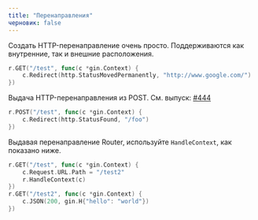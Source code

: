 ```yaml
---
title: "Перенаправления"
черновик: false
---
```


Создать HTTP-перенаправление очень просто. Поддерживаются как внутренние, так и внешние расположения.

```go
r.GET("/test", func(c *gin.Context) {
	c.Redirect(http.StatusMovedPermanently, "http://www.google.com/")
})
```

Выдача HTTP-перенаправления из POST. См. выпуск: [#444](https://github.com/gin-gonic/gin/issues/444)

```go
r.POST("/test", func(c *gin.Context) {
	c.Redirect(http.StatusFound, "/foo")
})
```

Выдавая перенаправление Router, используйте `HandleContext`, как показано ниже.

``` go
r.GET("/test", func(c *gin.Context) {
    c.Request.URL.Path = "/test2"
    r.HandleContext(c)
})
r.GET("/test2", func(c *gin.Context) {
    c.JSON(200, gin.H{"hello": "world"})
})
```

